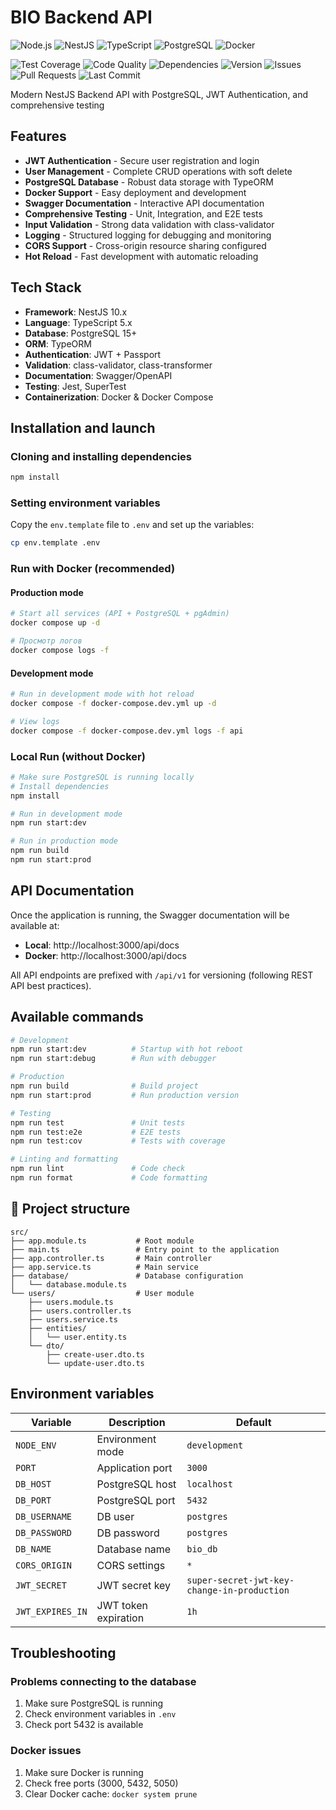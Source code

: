 # BIO Backend API

<!-- Badges Section -->
![Node.js](https://img.shields.io/badge/Node.js-18+-green.svg)
![NestJS](https://img.shields.io/badge/NestJS-10.x-red.svg)
![TypeScript](https://img.shields.io/badge/TypeScript-5.x-blue.svg)
![PostgreSQL](https://img.shields.io/badge/PostgreSQL-15+-blue.svg)
![Docker](https://img.shields.io/badge/Docker-ready-blue.svg)

![Test Coverage](https://img.shields.io/codecov/c/github/Barklim/bio/BIO_backend)
![Code Quality](https://img.shields.io/codeclimate/maintainability/Barklim/bio/BIO_backend)
![Dependencies](https://img.shields.io/david/Barklim/bio/BIO_backend)
![Version](https://img.shields.io/github/package-json/v/Barklim/bio/BIO_backend)
![Issues](https://img.shields.io/github/issues/Barklim/bio/BIO_backend)
![Pull Requests](https://img.shields.io/github/issues-pr/Barklim/bio/BIO_backend)
![Last Commit](https://img.shields.io/github/last-commit/Barklim/bio/BIO_backend)

Modern NestJS Backend API with PostgreSQL, JWT Authentication, and comprehensive testing

## Features

- **JWT Authentication** - Secure user registration and login
- **User Management** - Complete CRUD operations with soft delete
- **PostgreSQL Database** - Robust data storage with TypeORM
- **Docker Support** - Easy deployment and development
- **Swagger Documentation** - Interactive API documentation
- **Comprehensive Testing** - Unit, Integration, and E2E tests
- **Input Validation** - Strong data validation with class-validator
- **Logging** - Structured logging for debugging and monitoring
- **CORS Support** - Cross-origin resource sharing configured
- **Hot Reload** - Fast development with automatic reloading

## Tech Stack

- **Framework**: NestJS 10.x
- **Language**: TypeScript 5.x
- **Database**: PostgreSQL 15+
- **ORM**: TypeORM
- **Authentication**: JWT + Passport
- **Validation**: class-validator, class-transformer
- **Documentation**: Swagger/OpenAPI
- **Testing**: Jest, SuperTest
- **Containerization**: Docker & Docker Compose

## Installation and launch

### Cloning and installing dependencies

```bash
npm install
```

### Setting environment variables

Copy the `env.template` file to `.env` and set up the variables:

```bash
cp env.template .env
```

### Run with Docker (recommended)

#### Production mode
```bash
# Start all services (API + PostgreSQL + pgAdmin)
docker compose up -d

# Просмотр логов
docker compose logs -f
```

#### Development mode
```bash
# Run in development mode with hot reload
docker compose -f docker-compose.dev.yml up -d

# View logs
docker compose -f docker-compose.dev.yml logs -f api
```

### Local Run (without Docker)

```bash
# Make sure PostgreSQL is running locally
# Install dependencies
npm install

# Run in development mode
npm run start:dev

# Run in production mode
npm run build
npm run start:prod
```

## API Documentation

Once the application is running, the Swagger documentation will be available at:
- **Local**: http://localhost:3000/api/docs
- **Docker**: http://localhost:3000/api/docs

All API endpoints are prefixed with `/api/v1` for versioning (following REST API best practices).

## Available commands

```bash
# Development
npm run start:dev          # Startup with hot reboot
npm run start:debug        # Run with debugger

# Production
npm run build              # Build project
npm run start:prod         # Run production version

# Testing
npm run test               # Unit tests
npm run test:e2e           # E2E tests
npm run test:cov           # Tests with coverage

# Linting and formatting
npm run lint               # Code check
npm run format             # Code formatting
```

## 📁 Project structure

```
src/
├── app.module.ts           # Root module
├── main.ts                 # Entry point to the application
├── app.controller.ts       # Main controller
├── app.service.ts          # Main service
├── database/               # Database configuration
│   └── database.module.ts
└── users/                  # User module
    ├── users.module.ts
    ├── users.controller.ts
    ├── users.service.ts
    ├── entities/
    │   └── user.entity.ts
    └── dto/
        ├── create-user.dto.ts
        └── update-user.dto.ts
```

## Environment variables

| Variable | Description | Default |
|------------|-----------|--------------|
| `NODE_ENV` | Environment mode | `development` |
| `PORT` | Application port | `3000` |
| `DB_HOST` | PostgreSQL host | `localhost` |
| `DB_PORT` | PostgreSQL port | `5432` |
| `DB_USERNAME` | DB user | `postgres` |
| `DB_PASSWORD` | DB password | `postgres` |
| `DB_NAME` | Database name | `bio_db` |
| `CORS_ORIGIN` | CORS settings | `*` |
| `JWT_SECRET` | JWT secret key | `super-secret-jwt-key-change-in-production` |
| `JWT_EXPIRES_IN` | JWT token expiration | `1h` |

## Troubleshooting

### Problems connecting to the database
1. Make sure PostgreSQL is running
2. Check environment variables in `.env`
3. Check port 5432 is available

### Docker issues
1. Make sure Docker is running
2. Check free ports (3000, 5432, 5050)
3. Clear Docker cache: `docker system prune`